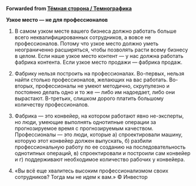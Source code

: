 **Forwarded from [Тёмная сторона / Темнографика](https://t.me/temno/2381)**

**Узкое место — не для профессионалов**

1. В самом узком месте вашего бизнеса должно работать больше всего неквалифицированных сотрудников, а вовсе не профессионалов. Потому что узкое место должно уметь неограниченно расширяться, чтобы позволять расти всему бизнесу в целом. Если наше узкое место контент — у нас должна работать фабрика контента. Если узкое место продажи — фабрика продаж.

2. Фабрику нельзя построить на профессионалах. Во-первых, нельзя найти столько профессионалов, желающих на вас работать. Во-вторых, профессионалы не умеют методично, скрупулезно и постоянно делать одно и то же — либо им надоедает, либо они вырастают. В-третьих, слишком дорого платить большому количеству профессионалов.

3. Фабрика — это конвейер, на котором работают явно не-эксперты, но люди, умеющие выполнять однотипные операции за прогнозируемое время с прогнозируемым качеством. Профессионалы — это люди, которые а) спроектировали машину, которую этот конвейер должен выпускать, б) разбили профессиональную работу по ее созданию на последовательность однотипных операций, в) спроектировали и построили сам конвейер и г) поддерживают необходимое количество рабочих у конвейера.

4. «Вы всё еще хвалитесь высоким профессионализмом своих сотрудников? Тогда мы не идем к вам.» © Инвестор